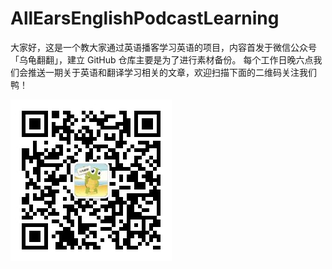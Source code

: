 # AllEarsEnglishPodcastLearning

大家好，这是一个教大家通过英语播客学习英语的项目，内容首发于微信公众号「乌龟翻翻」，建立 GitHub 仓库主要是为了进行素材备份。
每个工作日晚六点我们会推送一期关于英语和翻译学习相关的文章，欢迎扫描下面的二维码关注我们鸭！

![乌龟翻翻](https://github.com/TurtleTranslate/AllEarsEnglishPodcastLearning/blob/master/qrcode.jpg)
